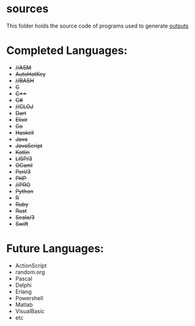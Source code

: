 # sources
This folder holds the source code of programs used to generate [outputs](../outputs)

# Completed Languages:
 * ~~//ASM~~
 * ~~AutoHotKey~~
 * ~~//BASH~~
 * ~~C~~
 * ~~C++~~
 * ~~C#~~
 * ~~//CLOJ~~
 * ~~Dart~~
 * ~~Elixir~~
 * ~~Go~~
 * ~~Haskell~~
 * ~~Java~~
 * ~~JavaScript~~
 * ~~Kotlin~~
 * ~~LISP/3~~
 * ~~OCaml~~
 * ~~Perl/3~~
 * ~~PHP~~
 * ~~//PRO~~
 * ~~Python~~
 * ~~R~~
 * ~~Ruby~~
 * ~~Rust~~
 * ~~Scala/3~~
 * ~~Swift~~
 
# Future Languages:
 * ActionScript
 * random.org
 * Pascal
 * Delphi
 * Erlang
 * Powershell
 * Matlab
 * VisualBasic
 * etc
